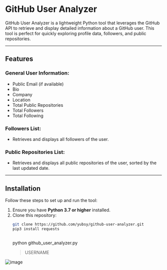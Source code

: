 # GitHub User Analyzer

GitHub User Analyzer is a lightweight Python tool that leverages the GitHub API to retrieve and display detailed information about a GitHub user. This tool is perfect for quickly exploring profile data, followers, and public repositories.

---

## Features

### General User Information:
- Public Email (if available)
- Bio
- Company
- Location
- Total Public Repositories
- Total Followers
- Total Following

### Followers List:
- Retrieves and displays all followers of the user.

### Public Repositories List:
- Retrieves and displays all public repositories of the user, sorted by the last updated date.

---

## Installation

Follow these steps to set up and run the tool:

1. Ensure you have **Python 3.7 or higher** installed.
2. Clone this repository:
   ```bash
   git clone https://github.com/yubsy/github-user-analyzer.git
   pip3 install requests



   ```
   python github_user_analyzer.py
   > USERNAME


![image](https://github.com/user-attachments/assets/08459513-d5b7-431d-b944-77e2bd641e90)
